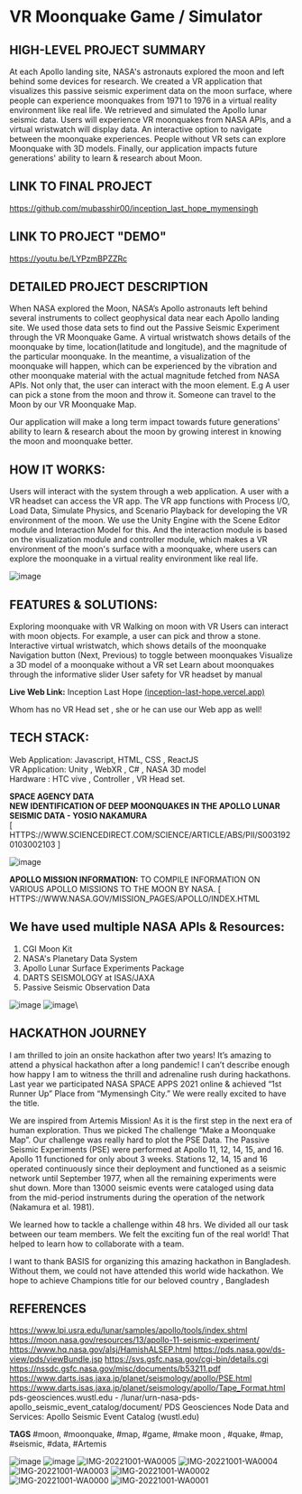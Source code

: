# VR Moonquake Game / Simulator


## HIGH-LEVEL PROJECT SUMMARY
At each Apollo landing site, NASA's astronauts explored the moon and left behind some devices for research. We created a VR application that visualizes this passive seismic experiment data on the moon surface, where people can experience moonquakes from 1971 to 1976 in a virtual reality environment like real life. We retrieved and simulated the Apollo lunar seismic data. Users will experience VR moonquakes from NASA APIs, and a virtual wristwatch will display data. An interactive option to navigate between the moonquake experiences. People without VR sets can explore Moonquake with 3D models. Finally, our application impacts future generations' ability to learn &amp; research about Moon.


## LINK TO FINAL PROJECT
https://github.com/mubasshir00/inception_last_hope_mymensingh


## LINK TO PROJECT "DEMO"
https://youtu.be/LYPzmBPZZRc


## DETAILED PROJECT DESCRIPTION
When NASA explored the Moon, NASA’s Apollo astronauts left behind several instruments to collect geophysical data near each Apollo landing site. We used those data sets to find out the Passive Seismic Experiment through the VR Moonquake Game. A virtual wristwatch shows details of the moonquake by time, location(latitude and longitude), and the magnitude of the particular moonquake. In the meantime, a visualization of the moonquake will happen, which can be experienced by the vibration and other moonquake material with the actual magnitude fetched from NASA APIs. Not only that, the user can interact with the moon element. E.g A user can pick a stone from the moon and throw it. Someone can travel to the Moon by our VR Moonquake Map. 

Our application will make a long term impact towards future generations' ability to learn & research about the moon by growing interest in knowing the moon and moonquake better. 


## HOW IT WORKS:
Users will interact with the system through a web application. A user with a VR headset can access the VR app. The VR app functions with Process I/O, Load Data, Simulate Physics, and Scenario Playback for developing the VR environment of the moon. We use the Unity Engine with the Scene Editor module and Interaction Model for this. And the interaction module is based on the visualization module and controller module, which makes a VR environment of the moon's surface with a moonquake, where users can explore the moonquake in a virtual reality environment like real life.

![image](https://user-images.githubusercontent.com/46110807/193400543-b2fc6ca0-abf3-4f69-ad2f-266db8548d9d.png)


## FEATURES & SOLUTIONS:
Exploring moonquake with VR
Walking on moon with VR
Users can interact with moon objects. For example, a user can pick and throw a stone.
Interactive virtual wristwatch, which shows details of the moonquake
Navigation button (Next, Previous) to toggle between moonquakes
Visualize a 3D model of a moonquake without a VR set
Learn about moonquakes through the informative slider
User safety for VR headset by manual

**Live Web Link:** Inception Last Hope [(inception-last-hope.vercel.app)](https://inception-last-hope.vercel.app)

Whom has no VR Head set , she or he can use our Web app as well!


## TECH STACK:
Web Application: Javascript, HTML, CSS , ReactJS<br>
VR Application: Unity , WebXR , C# , NASA 3D model<br>
Hardware : HTC vive , Controller , VR Head set.<br>

**SPACE AGENCY DATA**<br>
**NEW IDENTIFICATION OF DEEP MOONQUAKES IN THE APOLLO LUNAR SEISMIC DATA - YOSIO NAKAMURA**<br>
[ HTTPS://WWW.SCIENCEDIRECT.COM/SCIENCE/ARTICLE/ABS/PII/S0031920103002103 ]

![image](https://user-images.githubusercontent.com/46110807/193401043-bdbd970a-5e2c-4f4a-9e52-72d6b268e4da.png)

**APOLLO MISSION INFORMATION:** TO COMPILE INFORMATION ON VARIOUS APOLLO MISSIONS TO THE MOON BY NASA. [ HTTPS://WWW.NASA.GOV/MISSION_PAGES/APOLLO/INDEX.HTML


## We have used multiple NASA APIs & Resources:
1. CGI Moon Kit
2. NASA's Planetary Data System
3. Apollo Lunar Surface Experiments Package
4. DARTS SEISMOLOGY at ISAS/JAXA
5. Passive Seismic Observation Data

![image](https://user-images.githubusercontent.com/46110807/193401064-3210a49d-1281-4af6-9efd-11e0830d3ae9.png)
![image](https://user-images.githubusercontent.com/46110807/193401066-e685a574-6523-4353-8476-67fc4240dd7b.png)\


## HACKATHON JOURNEY
I am thrilled to join an onsite hackathon after two years! It’s amazing to attend a physical hackathon after a long pandemic! I can’t describe enough how happy I am to witness the thrill and adrenaline rush during hackathons. Last year we participated NASA SPACE APPS 2021 online & achieved “1st Runner Up” Place from “Mymensingh City.” We were really excited to have the title. 

We are inspired from Artemis Mission! As it is the first step in the next era of human exploration. Thus we picked The challenge “Make a Moonquake Map”. Our challenge was really hard to plot the PSE Data.  The Passive Seismic Experiments (PSE) were performed at Apollo 11, 12, 14, 15, and 16. Apollo 11 functioned for only about 3 weeks. Stations 12, 14, 15 and 16 operated continuously since their deployment and functioned as a seismic network until September 1977, when all the remaining experiments were shut down. More than 13000 seismic events were cataloged using data from the mid-period instruments during the operation of the network (Nakamura et al. 1981).

We learned how to tackle a challenge within 48 hrs. We divided all our task between our team members. We felt the exciting fun of the real world! That helped to learn how to collaborate with a team. 

I want to thank BASIS for organizing this amazing hackathon in Bangladesh. Without them, we could not have attended this world wide hackathon. We hope to achieve Champions title for our beloved country , Bangladesh 


## REFERENCES
https://www.lpi.usra.edu/lunar/samples/apollo/tools/index.shtml 
https://moon.nasa.gov/resources/13/apollo-11-seismic-experiment/ 
https://www.hq.nasa.gov/alsj/HamishALSEP.html 
https://pds.nasa.gov/ds-view/pds/viewBundle.jsp
https://svs.gsfc.nasa.gov/cgi-bin/details.cgi 
https://nssdc.gsfc.nasa.gov/misc/documents/b53211.pdf 
https://www.darts.isas.jaxa.jp/planet/seismology/apollo/PSE.html
https://www.darts.isas.jaxa.jp/planet/seismology/apollo/Tape_Format.html
pds-geosciences.wustl.edu - /lunar/urn-nasa-pds-apollo_seismic_event_catalog/document/
PDS Geosciences Node Data and Services: Apollo Seismic Event Catalog (wustl.edu)


**TAGS** #moon, #moonquake, #map, #game, #make moon , #quake, #map, #seismic, #data, #Artemis


![image](https://user-images.githubusercontent.com/46110807/193400555-45352733-dcc2-44da-b088-4f7c5f8a9af5.png)
![image](https://user-images.githubusercontent.com/46110807/193400573-d1178d0d-3847-4a7b-b1f9-67de616f121f.png)
![IMG-20221001-WA0005](https://user-images.githubusercontent.com/46110807/193380116-41807155-1820-48d0-9576-d3a2cdea44d6.jpg)
![IMG-20221001-WA0004](https://user-images.githubusercontent.com/46110807/193380126-c39cdea2-2c2d-4b4a-b1ce-7ceb2fdb6f72.jpg)
![IMG-20221001-WA0003](https://user-images.githubusercontent.com/46110807/193380135-a1d8a3d8-c22e-4347-8d1b-f154e93d973a.jpg)
![IMG-20221001-WA0002](https://user-images.githubusercontent.com/46110807/193380139-d4b48dde-4b62-4f2c-ac3f-5639fb6d2309.jpg)
![IMG-20221001-WA0000](https://user-images.githubusercontent.com/46110807/193380161-66392830-032b-4a3d-95a6-9f21f4a08752.jpg)
![IMG-20221001-WA0001](https://user-images.githubusercontent.com/46110807/193380189-d28345c1-de3f-4e6b-9b1a-9b0f25ab9f66.jpg)
